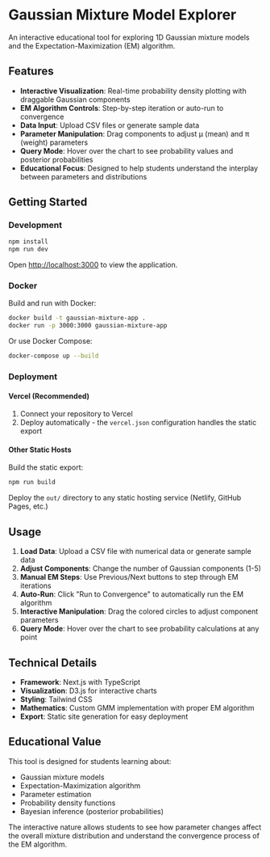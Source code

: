# Gaussian Mixture Model Explorer

An interactive educational tool for exploring 1D Gaussian mixture models and the Expectation-Maximization (EM) algorithm.

## Features

- **Interactive Visualization**: Real-time probability density plotting with draggable Gaussian components
- **EM Algorithm Controls**: Step-by-step iteration or auto-run to convergence
- **Data Input**: Upload CSV files or generate sample data
- **Parameter Manipulation**: Drag components to adjust μ (mean) and π (weight) parameters
- **Query Mode**: Hover over the chart to see probability values and posterior probabilities
- **Educational Focus**: Designed to help students understand the interplay between parameters and distributions

## Getting Started

### Development

```bash
npm install
npm run dev
```

Open [http://localhost:3000](http://localhost:3000) to view the application.

### Docker

Build and run with Docker:

```bash
docker build -t gaussian-mixture-app .
docker run -p 3000:3000 gaussian-mixture-app
```

Or use Docker Compose:

```bash
docker-compose up --build
```

### Deployment

#### Vercel (Recommended)

1. Connect your repository to Vercel
2. Deploy automatically - the `vercel.json` configuration handles the static export

#### Other Static Hosts

Build the static export:

```bash
npm run build
```

Deploy the `out/` directory to any static hosting service (Netlify, GitHub Pages, etc.)

## Usage

1. **Load Data**: Upload a CSV file with numerical data or generate sample data
2. **Adjust Components**: Change the number of Gaussian components (1-5)
3. **Manual EM Steps**: Use Previous/Next buttons to step through EM iterations
4. **Auto-Run**: Click "Run to Convergence" to automatically run the EM algorithm
5. **Interactive Manipulation**: Drag the colored circles to adjust component parameters
6. **Query Mode**: Hover over the chart to see probability calculations at any point

## Technical Details

- **Framework**: Next.js with TypeScript
- **Visualization**: D3.js for interactive charts
- **Styling**: Tailwind CSS
- **Mathematics**: Custom GMM implementation with proper EM algorithm
- **Export**: Static site generation for easy deployment

## Educational Value

This tool is designed for students learning about:
- Gaussian mixture models
- Expectation-Maximization algorithm
- Parameter estimation
- Probability density functions
- Bayesian inference (posterior probabilities)

The interactive nature allows students to see how parameter changes affect the overall mixture distribution and understand the convergence process of the EM algorithm.